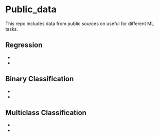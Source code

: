 # Public_data
This repo includes data from public sources on useful for different ML tasks.

## Regression
- 
- 

## Binary Classification
- 
- 

## Multiclass Classification
- 
- 
